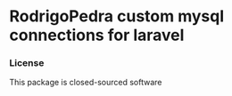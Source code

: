 # RodrigoPedra custom mysql connections for laravel

### License

This package is closed-sourced software 

